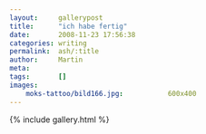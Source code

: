 ```yaml
---
layout:     gallerypost
title:      "ich habe fertig"
date:       2008-11-23 17:56:38
categories: writing
permalink:  ash/:title
author:     Martin
meta:
tags:       []
images:
    moks-tattoo/bild166.jpg:           600x400
---
```


{% include gallery.html %}
